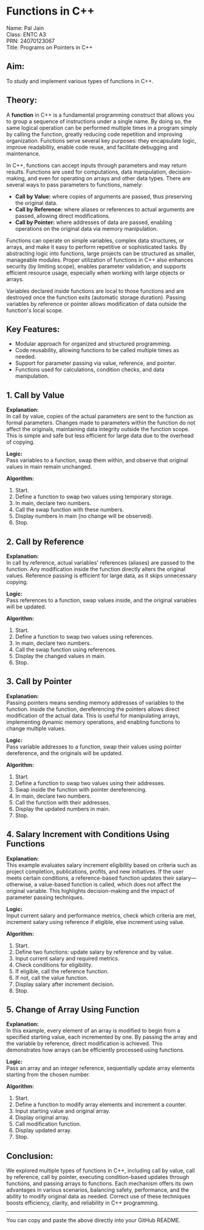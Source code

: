 # Functions in C++  

Name: Pal Jain  
Class: ENTC A3  
PRN: 24070123067  
Title: Programs on Pointers in C++  

## Aim:

To study and implement various types of functions in C++.  
 

## Theory:  

A **function** in C++ is a fundamental programming construct that allows you to group a sequence of instructions under a single name. By doing so, the same logical operation can be performed multiple times in a program simply by calling the function, greatly reducing code repetition and improving organization. Functions serve several key purposes: they encapsulate logic, improve readability, enable code reuse, and facilitate debugging and maintenance.  

In C++, functions can accept inputs through parameters and may return results. Functions are used for computations, data manipulation, decision-making, and even for operating on arrays and other data types. There are several ways to pass parameters to functions, namely:  
- **Call by Value:** where copies of arguments are passed, thus preserving the original data.  
- **Call by Reference:** where aliases or references to actual arguments are passed, allowing direct modifications.  
- **Call by Pointer:** where addresses of data are passed, enabling operations on the original data via memory manipulation.  

Functions can operate on simple variables, complex data structures, or arrays, and make it easy to perform repetitive or sophisticated tasks. By abstracting logic into functions, large projects can be structured as smaller, manageable modules. Proper utilization of functions in C++ also enhances security (by limiting scope), enables parameter validation, and supports efficient resource usage, especially when working with large objects or arrays.  

Variables declared inside functions are local to those functions and are destroyed once the function exits (automatic storage duration). Passing variables by reference or pointer allows modification of data outside the function's local scope.  

## Key Features:  

- Modular approach for organized and structured programming.  
- Code reusability, allowing functions to be called multiple times as needed.  
- Support for parameter passing via value, reference, and pointer.  
- Functions used for calculations, condition checks, and data manipulation.  

## 1. Call by Value  

**Explanation:**  
In call by value, copies of the actual parameters are sent to the function as formal parameters. Changes made to parameters within the function do not affect the originals, maintaining data integrity outside the function scope. This is simple and safe but less efficient for large data due to the overhead of copying.  

**Logic:**  
Pass variables to a function, swap them within, and observe that original values in main remain unchanged.  

**Algorithm:**  
1. Start.  
2. Define a function to swap two values using temporary storage.  
3. In main, declare two numbers.  
4. Call the swap function with these numbers.  
5. Display numbers in main (no change will be observed).  
6. Stop.  

## 2. Call by Reference  

**Explanation:**  
In call by reference, actual variables' references (aliases) are passed to the function. Any modification inside the function directly alters the original values. Reference passing is efficient for large data, as it skips unnecessary copying.  

**Logic:**  
Pass references to a function, swap values inside, and the original variables will be updated.  

**Algorithm:**  
1. Start.  
2. Define a function to swap two values using references.  
3. In main, declare two numbers.  
4. Call the swap function using references.  
5. Display the changed values in main.  
6. Stop.  

## 3. Call by Pointer  

**Explanation:**  
Passing pointers means sending memory addresses of variables to the function. Inside the function, dereferencing the pointers allows direct modification of the actual data. This is useful for manipulating arrays, implementing dynamic memory operations, and enabling functions to change multiple values.  

**Logic:**  
Pass variable addresses to a function, swap their values using pointer dereference, and the originals will be updated.  

**Algorithm:**  
1. Start.  
2. Define a function to swap two values using their addresses.  
3. Swap inside the function with pointer dereferencing.  
4. In main, declare two numbers.  
5. Call the function with their addresses.  
6. Display the updated numbers in main.  
7. Stop.  

## 4. Salary Increment with Conditions Using Functions  

**Explanation:**  
This example evaluates salary increment eligibility based on criteria such as project completion, publications, profits, and new initiatives. If the user meets certain conditions, a reference-based function updates their salary—otherwise, a value-based function is called, which does not affect the original variable. This highlights decision-making and the impact of parameter passing techniques.  

**Logic:**  
Input current salary and performance metrics, check which criteria are met, increment salary using reference if eligible, else increment using value.  

**Algorithm:**  
1. Start.  
2. Define two functions: update salary by reference and by value.  
3. Input current salary and required metrics.  
4. Check conditions for eligibility.  
5. If eligible, call the reference function.  
6. If not, call the value function.  
7. Display salary after increment decision.  
8. Stop.  

## 5. Change of Array Using Function  

**Explanation:**  
In this example, every element of an array is modified to begin from a specified starting value, each incremented by one. By passing the array and the variable by reference, direct modification is achieved. This demonstrates how arrays can be efficiently processed using functions.  

**Logic:**  
Pass an array and an integer reference, sequentially update array elements starting from the chosen number.  

**Algorithm:**  
1. Start.  
2. Define a function to modify array elements and increment a counter.  
3. Input starting value and original array.  
4. Display original array.  
5. Call modification function.  
6. Display updated array.  
7. Stop.  

## Conclusion:  

We explored multiple types of functions in C++, including call by value, call by reference, call by pointer, executing condition-based updates through functions, and passing arrays to functions. Each mechanism offers its own advantages in various scenarios, balancing safety, performance, and the ability to modify original data as needed. Correct use of these techniques boosts efficiency, clarity, and reliability in C++ programming.  

***

You can copy and paste the above directly into your GitHub README.
